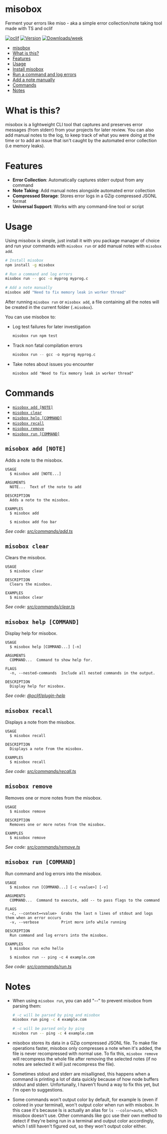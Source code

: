 # misobox

Ferment your errors like miso - aka a simple error collection/note taking tool made with TS and oclif

[![oclif](https://img.shields.io/badge/cli-oclif-brightgreen.svg)](https://oclif.io)
[![Version](https://img.shields.io/npm/v/misobox.svg)](https://npmjs.org/package/misobox)
[![Downloads/week](https://img.shields.io/npm/dw/misobox.svg)](https://npmjs.org/package/misobox)

<!-- toc -->
* [misobox](#misobox)
* [What is this?](#what-is-this)
* [Features](#features)
* [Usage](#usage)
* [Install misobox](#install-misobox)
* [Run a command and log errors](#run-a-command-and-log-errors)
* [Add a note manually](#add-a-note-manually)
* [Commands](#commands)
* [Notes](#notes)
<!-- tocstop -->

# What is this?

misobox is a lightweight CLI tool that captures and preserves error messages (from stderr) from your projects for later review.
You can also add manual notes to the log, to keep track of what you were doing at the time or to add an issue that isn't caught by the automated error collection (i.e memory leaks).

# Features

- **Error Collection**: Automatically captures stderr output from any command
- **Note Taking**: Add manual notes alongside automated error collection
- **Compressed Storage**: Stores error logs in a GZip compressed JSONL format
- **Universal Support**: Works with any command-line tool or script

# Usage

Using misobox is simple, just install it with you package manager of choice and run your commands with `misobox run` or add manual notes with `misobox add`.

```sh
# Install misobox
npm install -g misobox

# Run a command and log errors
misobox run -- gcc -o myprog myprog.c

# Add a note manually
misobox add "Need to fix memory leak in worker thread"
```

After running `misobox run` or `misobox add`, a file containing all the notes will be created in the current folder (`.misobox`).

You can use misobox to:

- Log test failures for later investigation
  ```sh
  misobox run npm test
  ```
- Track non fatal compilation errors
  ```s
  misobox run -- gcc -o myprog myprog.c
  ```
- Take notes about issues you encounter
  ```sh-session
  misobox add "Need to fix memory leak in worker thread"
  ```

# Commands

<!-- commands -->
* [`misobox add [NOTE]`](#misobox-add-note)
* [`misobox clear`](#misobox-clear)
* [`misobox help [COMMAND]`](#misobox-help-command)
* [`misobox recall`](#misobox-recall)
* [`misobox remove`](#misobox-remove)
* [`misobox run [COMMAND]`](#misobox-run-command)

## `misobox add [NOTE]`

Adds a note to the misobox.

```
USAGE
  $ misobox add [NOTE...]

ARGUMENTS
  NOTE...  Text of the note to add

DESCRIPTION
  Adds a note to the misobox.

EXAMPLES
  $ misobox add

  $ misobox add foo bar
```

_See code: [src/commands/add.ts](https://github.com/spacefall/misobox/blob/v0.1.0/src/commands/add.ts)_

## `misobox clear`

Clears the misobox.

```
USAGE
  $ misobox clear

DESCRIPTION
  Clears the misobox.

EXAMPLES
  $ misobox clear
```

_See code: [src/commands/clear.ts](https://github.com/spacefall/misobox/blob/v0.1.0/src/commands/clear.ts)_

## `misobox help [COMMAND]`

Display help for misobox.

```
USAGE
  $ misobox help [COMMAND...] [-n]

ARGUMENTS
  COMMAND...  Command to show help for.

FLAGS
  -n, --nested-commands  Include all nested commands in the output.

DESCRIPTION
  Display help for misobox.
```

_See code: [@oclif/plugin-help](https://github.com/oclif/plugin-help/blob/v6.2.21/src/commands/help.ts)_

## `misobox recall`

Displays a note from the misobox.

```
USAGE
  $ misobox recall

DESCRIPTION
  Displays a note from the misobox.

EXAMPLES
  $ misobox recall
```

_See code: [src/commands/recall.ts](https://github.com/spacefall/misobox/blob/v0.1.0/src/commands/recall.ts)_

## `misobox remove`

Removes one or more notes from the misobox.

```
USAGE
  $ misobox remove

DESCRIPTION
  Removes one or more notes from the misobox.

EXAMPLES
  $ misobox remove
```

_See code: [src/commands/remove.ts](https://github.com/spacefall/misobox/blob/v0.1.0/src/commands/remove.ts)_

## `misobox run [COMMAND]`

Run command and log errors into the misobox.

```
USAGE
  $ misobox run [COMMAND...] [-c <value>] [-v]

ARGUMENTS
  COMMAND...  Command to execute, add -- to pass flags to the command

FLAGS
  -c, --context=<value>  Grabs the last n lines of stdout and logs them when an error occurs
  -v, --verbose          Print more info while running

DESCRIPTION
  Run command and log errors into the misobox.

EXAMPLES
  $ misobox run echo hello

  $ misobox run -- ping -c 4 example.com
```

_See code: [src/commands/run.ts](https://github.com/spacefall/misobox/blob/v0.1.0/src/commands/run.ts)_
<!-- commandsstop -->

# Notes

- When using `misobox run`, you can add "--" to prevent misobox from parsing them:

  ```sh
  # -c will be parsed by ping and misobox
  misobox run ping -c 4 example.com

  # -c will be parsed only by ping
  misobox run -- ping -c 4 example.com
  ```

- misobox stores its data in a GZip compressed JSONL file.
  To make file operations faster, misobox only compresses a note when it's added, the file is never recompressed with normal use.
  To fix this, `misobox remove` will recompress the whole file after removing the selected notes (if no notes are selected it will just recompress the file).

- Sometimes stdout and stderr are misalligned, this happens when a command is printing a lot of data quickly because of how node buffers stdout and stderr.
  Unfortunally, I haven't found a way to fix this yet, but I'm open to suggestions.

- Some commands won't output color by default, for example ls (even if colored in your terminal), won't output color when run with misobox.
  In this case it's because ls is actually an alias for `ls --color=auto`, which misobox doesn't use.
  Other commands like gcc use their own method to detect if they're being run in a terminal and output color accordingly, which I still haven't figured out, so they won't output color either.
